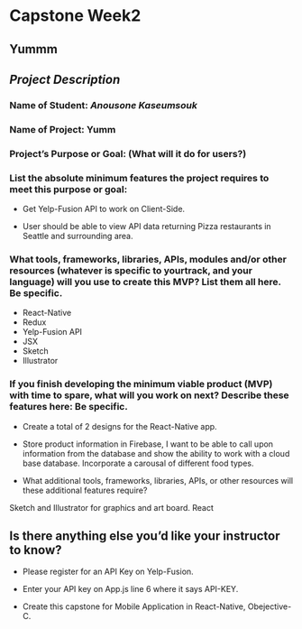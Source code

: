 # Capstone Week2

## Yummm

## _Project Description_

### Name of Student: _Anousone Kaseumsouk_

### Name of Project: Yumm

### Project’s Purpose or Goal: (What will it do for users?)

### List the absolute minimum features the project requires to meet this purpose or goal:

* Get Yelp-Fusion API to work on Client-Side.

* User should be able to view API data returning Pizza restaurants in Seattle and surrounding area.

### What tools, frameworks, libraries, APIs, modules and/or other resources (whatever is specific to yourtrack, and your language) will you use to create this MVP? List them all here. Be specific.

* React-Native
* Redux
* Yelp-Fusion API
* JSX
* Sketch
* Illustrator

### If you finish developing the minimum viable product (MVP) with time to spare, what will you work on next? Describe these features here: Be specific.

* Create a total of 2 designs for the React-Native app.

* Store product information in Firebase, I want to be able to call upon information from the database and show the ability to work with a cloud base database.
Incorporate a carousal of different food types.

* What additional tools, frameworks, libraries, APIs, or other resources will these additional features require?

Sketch and Illustrator for graphics and art board.
React

## Is there anything else you’d like your instructor to know?

* Please register for an API Key on Yelp-Fusion.
* Enter your API key on App.js line 6 where it says API-KEY.

* Create this capstone for Mobile Application in React-Native, Obejective-C.
